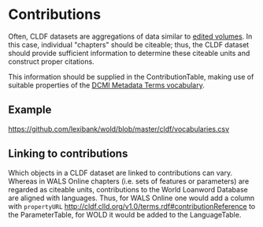 # Contributions

Often, CLDF datasets are aggregations of data similar to [edited volumes](https://en.wikipedia.org/wiki/Edited_volume).
In this case, individual "chapters" should be citeable; thus, the CLDF dataset should provide
sufficient information to determine these citeable units and construct proper citations.

This information should be supplied in the ContributionTable, making use of suitable
properties of the [DCMI Metadata Terms vocabulary](https://www.dublincore.org/specifications/dublin-core/dcmi-terms/).


## Example

https://github.com/lexibank/wold/blob/master/cldf/vocabularies.csv


## Linking to contributions

Which objects in a CLDF dataset are linked to contributions can vary. Whereas in WALS Online
chapters (i.e. sets of features or parameters) are regarded as citeable units, contributions
to the World Loanword Database are aligned with languages. Thus, for WALS Online one
would add a column with `propertyURL` http://cldf.clld.org/v1.0/terms.rdf#contributionReference
to the ParameterTable, for WOLD it would be added to the LanguageTable.